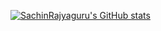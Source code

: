[![SachinRajyaguru's GitHub stats](https://github-readme-stats.vercel.app/api?username=SachinRajyaguru)](https://github.com/anuraghazra/github-readme-stats)
